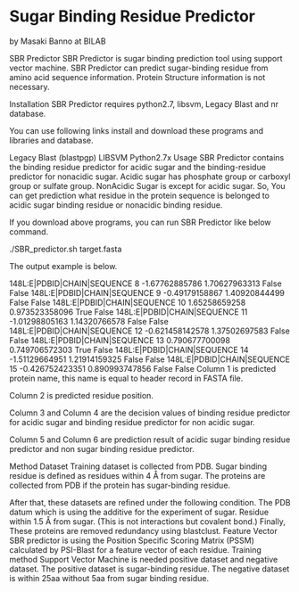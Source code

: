 Sugar Binding Residue Predictor
=============
by Masaki Banno at BILAB

SBR Predictor
SBR Predictor is sugar binding prediction tool using support vector machine. SBR Predictor can predict sugar-binding residue from amino acid sequence information. Protein Structure information is not necessary.

Installation
SBR Predictor requires python2.7, libsvm, Legacy Blast and nr database.

You can use following links install and download these programs and libraries and database.

Legacy Blast (blastpgp)
LIBSVM
Python2.7x
Usage
SBR Predictor contains the binding residue predictor for acidic sugar and the binding-residue predictor for nonacidic sugar. Acidic sugar has phosphate group or carboxyl group or sulfate group. NonAcidic Sugar is except for acidic sugar. So, You can get prediction what residue in the protein sequence is belonged to acidic sugar binding residue or nonacidic binding residue.
 
If you download above programs, you can run SBR Predictor like below command.

./SBR_predictor.sh target.fasta

The output example is below.

 148L:E|PDBID|CHAIN|SEQUENCE 8 -1.67762885786 1.70627963313 False False
 148L:E|PDBID|CHAIN|SEQUENCE 9 -0.49179158867 1.40920844499 False False
 148L:E|PDBID|CHAIN|SEQUENCE 10 1.65258659258 0.973523358096 True False
 148L:E|PDBID|CHAIN|SEQUENCE 11 -1.01298805163 1.14320766578 False False
 148L:E|PDBID|CHAIN|SEQUENCE 12 -0.621458142578 1.37502697583 False False
 148L:E|PDBID|CHAIN|SEQUENCE 13 0.790677700098 0.749706572303 True False
 148L:E|PDBID|CHAIN|SEQUENCE 14 -1.51129664951 1.21914159325 False False
 148L:E|PDBID|CHAIN|SEQUENCE 15 -0.426752423351 0.890993747856 False False
Column 1 is predicted protein name, this name is equal to header record in FASTA file.

Column 2 is predicted residue position.

Column 3 and Column 4 are the decision values of binding residue predictor for acidic sugar and binding residue predictor for non acidic sugar.

Column 5 and Column 6 are prediction result of acidic sugar binding residue predictor and non sugar binding residue predictor.

Method
Dataset
Training dataset is collected from PDB. Sugar binding residue is defined as residues within 4 Å from sugar. The proteins are collected from PDB if the protein has sugar-binding residue.
 
After that, these datasets are refined under the following condition.
The PDB datum which is using the additive for the experiment of sugar.
Residue within 1.5 Å from sugar. (This is not interactions but covalent bond.)
Finally, These proteins are removed redundancy using blastclust.
Feature Vector
SBR predictor is using the Position Specific Scoring Matrix (PSSM)  calculated by PSI-Blast for a feature vector of each residue.
Training method
Support Vector Machine is needed positive dataset and negative dataset. The positive dataset is sugar-binding residue. The negative dataset is within 25aa without 5aa from sugar binding residue.
 
